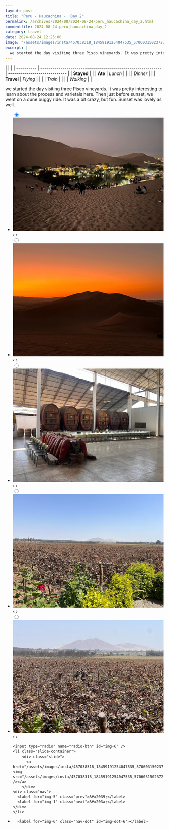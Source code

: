 ```yaml
---
layout: post
title: "Peru - Haucachina -  Day 2"
permalink: /archives/2024/08/2024-08-24-peru_haucachina_day_2.html
commentfile: 2024-08-24-peru_haucachina_day_2
category: travel
date: 2024-08-24 12:25:00
image: "/assets/images/insta/457038318_18459191254047535_5706031502372292346_n_17846003679288225.jpg"
excerpt: |
  we started the day visiting three Pisco vineyards. It was pretty interesting to learn about the process and varietals here. Then just before sunset, we went on a dune buggy ride. It was a bit crazy, but fun. Sunset was lovely as well.
---
```


|            |                                                              |
| ---------- | ------------------------------------------------------------ | ----------------------------- |
| **Stayed** |  |
| **Ate**    | _Lunch_                                                      |          |
|            | _Dinner_                                                     |          |
| **Travel** | _Flying_                                                     |          |
|            | _Train_                                                      |          |
|            | _Walking_                                                    |          |


we started the day visiting three Pisco vineyards. It was pretty interesting to learn about the process and varietals here. Then just before sunset, we went on a dune buggy ride. It was a bit crazy, but fun. Sunset was lovely as well.


<ul class="slides">
    <input type="radio" name="radio-btn" id="img-1" checked="checked" />
    <li class="slide-container">
        <div class="slide">
          <a href="/assets/images/insta/456659882_18459191266047535_8244101285188779250_n_17924617778943320.jpg"><img src="/assets/images/insta/456659882_18459191266047535_8244101285188779250_n_17924617778943320.jpg" /></a>
        </div>
    <div class="nav">
      <label for="img-6" class="prev">&#x2039;</label>
      <label for="img-2" class="next">&#x203a;</label>
    </div>
    </li>
        <input type="radio" name="radio-btn" id="img-2"  />
    <li class="slide-container">
        <div class="slide">
          <a href="/assets/images/insta/456718885_18459191278047535_8516161379797841489_n_18037077485036752.jpg"><img src="/assets/images/insta/456718885_18459191278047535_8516161379797841489_n_18037077485036752.jpg" /></a>
        </div>
    <div class="nav">
      <label for="img-1" class="prev">&#x2039;</label>
      <label for="img-3" class="next">&#x203a;</label>
    </div>
    </li>
        <input type="radio" name="radio-btn" id="img-3"  />
    <li class="slide-container">
        <div class="slide">
          <a href="/assets/images/insta/456993325_18459191293047535_832237075642016302_n_18453308434059674.jpg"><img src="/assets/images/insta/456993325_18459191293047535_832237075642016302_n_18453308434059674.jpg" /></a>
        </div>
    <div class="nav">
      <label for="img-2" class="prev">&#x2039;</label>
      <label for="img-4" class="next">&#x203a;</label>
    </div>
    </li>
        <input type="radio" name="radio-btn" id="img-4"  />
    <li class="slide-container">
        <div class="slide">
          <a href="/assets/images/insta/456659026_18459191302047535_4885980737253693296_n_18135618931347631.jpg"><img src="/assets/images/insta/456659026_18459191302047535_4885980737253693296_n_18135618931347631.jpg" /></a>
        </div>
    <div class="nav">
      <label for="img-3" class="prev">&#x2039;</label>
      <label for="img-5" class="next">&#x203a;</label>
    </div>
    </li>
        <input type="radio" name="radio-btn" id="img-5"  />
    <li class="slide-container">
        <div class="slide">
          <a href="/assets/images/insta/456841226_18459191314047535_3225459834216083611_n_18031029146186908.jpg"><img src="/assets/images/insta/456841226_18459191314047535_3225459834216083611_n_18031029146186908.jpg" /></a>
        </div>
    <div class="nav">
      <label for="img-4" class="prev">&#x2039;</label>
      <label for="img-6" class="next">&#x203a;</label>
    </div>
    </li>
    
    <input type="radio" name="radio-btn" id="img-6" />
    <li class="slide-container">
        <div class="slide">
          <a href="/assets/images/insta/457038318_18459191254047535_5706031502372292346_n_17846003679288225.jpg"><img src="/assets/images/insta/457038318_18459191254047535_5706031502372292346_n_17846003679288225.jpg" /></a>
        </div>
    <div class="nav">
      <label for="img-5" class="prev">&#x2039;</label>
      <label for="img-1" class="next">&#x203a;</label>
    </div>
    </li>
			
<li class="nav-dots">
      <label for="img-1" class="nav-dot" id="img-dot-1"></label>
      <label for="img-2" class="nav-dot" id="img-dot-2"></label>
      <label for="img-3" class="nav-dot" id="img-dot-3"></label>
      <label for="img-4" class="nav-dot" id="img-dot-4"></label>
      <label for="img-5" class="nav-dot" id="img-dot-5"></label>

      <label for="img-6" class="nav-dot" id="img-dot-6"></label>

</li>
</ul>        
             

		